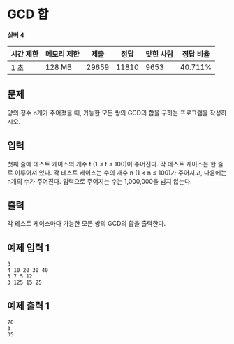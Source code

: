 # GCD 합

**실버 4**

|시간 제한	|메모리 제한	|제출	|정답	|맞힌 사람|	정답 비율|
|---|---|---|---|---|---|
|1 초	|128 MB	|29659|	11810|	9653|	40.711%|

## 문제

양의 정수 n개가 주어졌을 때, 가능한 모든 쌍의 GCD의 합을 구하는 프로그램을 작성하시오.

## 입력

첫째 줄에 테스트 케이스의 개수 t (1 ≤ t ≤ 100)이 주어진다. 각 테스트 케이스는 한 줄로 이루어져 있다. 각 테스트 케이스는 수의 개수 n (1 < n ≤ 100)가 주어지고, 다음에는 n개의 수가 주어진다. 입력으로 주어지는 수는 1,000,000을 넘지 않는다.

## 출력

각 테스트 케이스마다 가능한 모든 쌍의 GCD의 합을 출력한다.

## 예제 입력 1

```
3
4 10 20 30 40
3 7 5 12
3 125 15 25
```

## 예제 출력 1

```
70
3
35
```